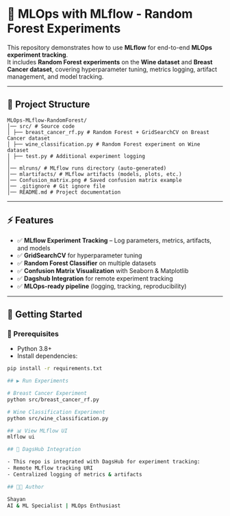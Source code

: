 # 🍷 MLOps with MLflow - Random Forest Experiments

This repository demonstrates how to use **MLflow** for end-to-end **MLOps experiment tracking**.  
It includes **Random Forest experiments** on the **Wine dataset** and **Breast Cancer dataset**, covering hyperparameter tuning, metrics logging, artifact management, and model tracking.

---

## 📂 Project Structure

```
MLOps-MLflow-RandomForest/
│── src/ # Source code
│ ├── breast_cancer_rf.py # Random Forest + GridSearchCV on Breast Cancer dataset
│ ├── wine_classification.py # Random Forest experiment on Wine dataset
│ ├── test.py # Additional experiment logging
│
│── mlruns/ # MLflow runs directory (auto-generated)
│── mlartifacts/ # MLflow artifacts (models, plots, etc.)
│── Confusion_matrix.png # Saved confusion matrix example
│── .gitignore # Git ignore file
│── README.md # Project documentation
```


---

## ⚡ Features
- ✅ **MLflow Experiment Tracking** – Log parameters, metrics, artifacts, and models  
- ✅ **GridSearchCV** for hyperparameter tuning  
- ✅ **Random Forest Classifier** on multiple datasets  
- ✅ **Confusion Matrix Visualization** with Seaborn & Matplotlib  
- ✅ **Dagshub Integration** for remote experiment tracking  
- ✅ **MLOps-ready pipeline** (logging, tracking, reproducibility)

---

## 🚀 Getting Started

### 🔧 Prerequisites
- Python 3.8+
- Install dependencies:
```bash
pip install -r requirements.txt

## ▶️ Run Experiments

# Breast Cancer Experiment
python src/breast_cancer_rf.py

# Wine Classification Experiment
python src/wine_classification.py

## 📊 View MLflow UI
mlflow ui

## 🔗 DagsHub Integration

- This repo is integrated with DagsHub for experiment tracking:
- Remote MLflow tracking URI
- Centralized logging of metrics & artifacts

## 👨‍💻 Author

Shayan
AI & ML Specialist | MLOps Enthusiast
